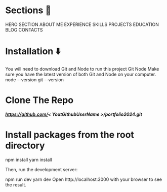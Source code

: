 # Sections 🔖
HERO SECTION
ABOUT ME
EXPERIENCE
SKILLS
PROJECTS
EDUCATION
BLOG
CONTACTS

# Installation ⬇️
You will need to download Git and Node to run this project
Git
Node
Make sure you have the latest version of both Git and Node on your computer.
node --version
git --version


# Clone The Repo
***https://github.com/< YoutGithubUserName >/portfolio2024.git***

# Install packages from the root directory


npm install
yarn install


Then, run the development server:

npm run dev
yarn dev
Open http://localhost:3000 with your browser to see the result.
